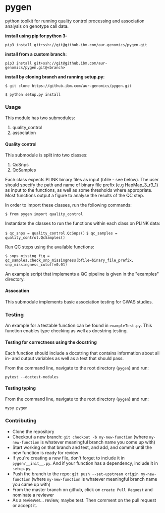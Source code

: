 # pygen
python toolkit for running quality control processing and association analysis on genotype call data.

__install using pip for python 3:__

`pip3 install git+ssh://git@github.ibm.com/aur-genomics/pygen.git`

__install from a custom branch:__

`pip3 install git+ssh://git@github.ibm.com/aur-genomics/pygen.git@<branch>`

__install by cloning branch and running setup.py:__

`$ git clone https://github.ibm.com/aur-genomics/pygen.git`

`$ python setup.py install`

### Usage

This module has two submodules:
1. quality_control
2. association

#### Quality control

This submodule is split into two classes:
1. QcSnps
2. QcSamples

Each class expects PLINK binary files as input (bfile - see below). The user should specify the path and name of binary file prefix (e.g HapMap_3_r3_1) as input to the functions, as well as some thresholds where appropriate. Most functions output a figure to analyse the results of the QC step.

In order to import these classes, run the following commands:

`$ from pygen import quality_control`

Instantiate the classes to run the functions within each class on PLINK data:

`$ qc_snps = quality_control.QcSnps()`
`$ qc_samples = quality_control.QcSamples()`

Run QC steps using the available functions:

`$ snps_missing_fig = qc_samples.check_snp_missingness(bfile=binary_file_prefix, snp_missingness_cutoff=0.01)`

An example script that implements a QC pipeline is given in the "examples" directory.

#### Assocation

This submodule implements basic association testing for GWAS studies.

### Testing
An example for a testable function can be found in `exampleTest.py`. This function enables type checking as well as docstring testing.

#### Testing for correctness using the docstring
Each function should include a docstring that contains information about all in- and output variables as well as a test that should pass.

From the command line, navigate to the root directory (`pygen`) and run:
```
pytest --doctest-modules
```

#### Testing typing
From the command line, navigate to the root directory (`pygen`) and run:
```
mypy pygen
```


### Contributing
* Clone the repository
* Checkout a new branch: `git checkout -b my-new-function` (where `my-new-function` is whatever meaningful branch name you come up with)
* Start working on that branch and test, and add, and commit until the new function is ready for review
* If you're creating a new file, don't forget to include it in `pygen/__init__.py`. And if your function has a dependency, include it in `setup.py`.
* Push the branch to the repo: `git push --set-upstream origin my-new-function` (where `my-new-function` is whatever meaningful branch name you came up with)
* From the master branch on github, click on `create Pull Request` and nominate a reviewer
* As a reviewer... review, maybe test. Then comment on the pull request or accept it.
